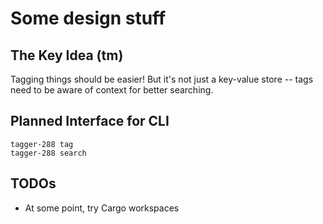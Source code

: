 # Some design stuff

## The Key Idea (tm)

Tagging things should be easier!
But it's not just a key-value store -- tags need to be aware of context for better searching.

## Planned Interface for CLI

```(bash)
tagger-288 tag
tagger-288 search
```

## TODOs

- At some point, try Cargo workspaces
